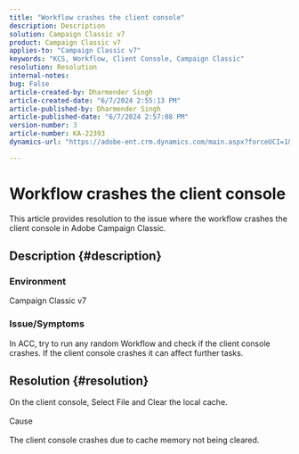 ```yaml
---
title: "Workflow crashes the client console"
description: Description
solution: Campaign Classic v7
product: Campaign Classic v7
applies-to: "Campaign Classic v7"
keywords: "KCS, Workflow, Client Console, Campaign Classic"
resolution: Resolution
internal-notes: 
bug: False
article-created-by: Dharmender Singh
article-created-date: "6/7/2024 2:55:13 PM"
article-published-by: Dharmender Singh
article-published-date: "6/7/2024 2:57:08 PM"
version-number: 3
article-number: KA-22393
dynamics-url: "https://adobe-ent.crm.dynamics.com/main.aspx?forceUCI=1&pagetype=entityrecord&etn=knowledgearticle&id=6e1408ed-dd24-ef11-840a-6045bd08024d"

---
```

# Workflow crashes the client console


This article provides resolution to the issue where the workflow crashes the client console in Adobe Campaign Classic.

## Description {#description}


### <b>Environment </b>

Campaign Classic v7

### <b>Issue/Symptoms</b>

In ACC, try to run any random Workflow and check if the client console crashes. If the client console crashes it can affect further tasks.






## Resolution {#resolution}


On the client console, Select File and Clear the local cache.
<br><br>Cause<br><br>
The client console crashes due to cache memory not being cleared.
